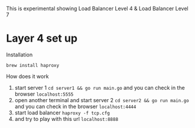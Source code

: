 This is experimental showing Load Balancer Level 4 & Load Balancer Level 7

# Layer 4 set up
Installation
```
brew install haproxy
```

How does it work
1. start server 1 `cd server1 && go run main.go` and you can check in the browser `localhost:5555`
2. open another terminal and start server 2 `cd server2 && go run main.go` and you can check in the browser `localhost:4444`
3. start load balancer `haproxy -f tcp.cfg`
4. and try to play with this url `localhost:8888`

